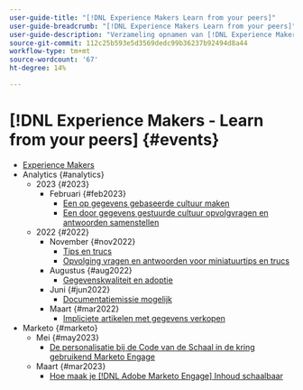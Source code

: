 ```yaml
---
user-guide-title: "[!DNL Experience Makers Learn from your peers]"
user-guide-breadcrumb: "[!DNL Experience Makers Learn from your peers]"
user-guide-description: "Verzameling opnamen van [!DNL Experience Makers Learn from your peers]"
source-git-commit: 112c25b593e5d3569dedc99b36237b92494d8a44
workflow-type: tm+mt
source-wordcount: '67'
ht-degree: 14%

---
```



# [!DNL Experience Makers - Learn from your peers] {#events}

+ [Experience Makers](./overview.md)
+ Analytics {#analytics}
   + 2023 {#2023}
      + Februari {#feb2023}
         + [Een op gegevens gebaseerde cultuur maken](analytics/feb2023/data-driven-culture.md)
         + [Een door gegevens gestuurde cultuur opvolgvragen en antwoorden samenstellen](analytics/feb2023/data-driven-culture-q-and-a.md)
   + 2022 {#2022}
      + November {#nov2022}
         + [Tips en trucs](analytics/nov2022/tips-and-tricks.md)
         + [Opvolging vragen en antwoorden voor miniatuurtips en trucs](analytics/nov2022/tips-and-tricks-q-and-a.md)
      + Augustus {#aug2022}
         + [Gegevenskwaliteit en adoptie](analytics/aug2022/data-quality.md)
      + Juni {#jun2022}
         + [Documentatiemissie mogelijk](analytics/june2022/mission-possible.md)
      + Maart {#mar2022}
         + [Impliciete artikelen met gegevens verkopen](analytics/mar2022/stories-with-data.md)
+ Marketo {#marketo}
   + Mei {#may2023}
      + [De personalisatie bij de Code van de Schaal in de kring gebruikend Marketo Engage](marketo/may2023/personalization-at-scale.md)
   + Maart {#mar2023}
      + [Hoe maak je [!DNL Adobe Marketo Engage] Inhoud schaalbaar](marketo/mar2023/templates-tokens-teamwork.md)
